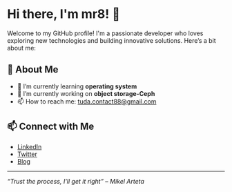 # Hi there, I'm mr8! 👋

Welcome to my GitHub profile! I'm a passionate developer who loves exploring new technologies and building innovative solutions. Here’s a bit about me:

## 🚀 About Me

- 🌱 I’m currently learning **operating system**
- 💼 I’m currently working on **object storage-Ceph**
- 📫 How to reach me: tuda.contact88@gmail.com

[comment]: <## 📊 GitHub Stats>

[comment]: <![batamsieuhang's GitHub stats](https://github-readme-stats.vercel.app/api?username=batamsieuhang&show_icons=true&theme=radical)> 


[comment]: <![Top Langs](https://github-readme-stats.vercel.app/api/top-langs/?username=batamsieuhang&layout=compact&theme=radical)> 

## 📫 Connect with Me

- [LinkedIn](https://www.linkedin.com/in/tuda)
- [Twitter](https://twitter.com/batamsieuhang)
- [Blog](https://mr4x2.com/)

---

*“Trust the process, I'll get it right” – Mikel Arteta*
